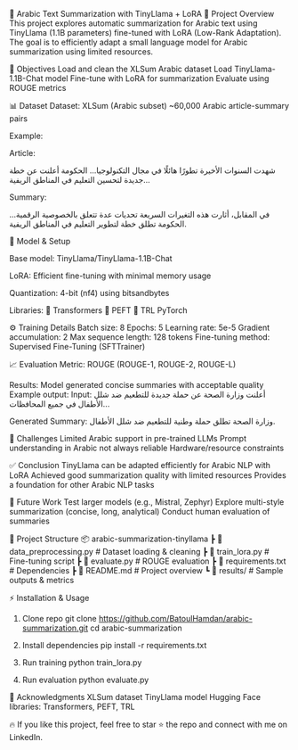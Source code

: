 🐪 Arabic Text Summarization with TinyLlama + LoRA
📌 Project Overview
This project explores automatic summarization for Arabic text using TinyLlama (1.1B parameters) fine-tuned with LoRA (Low-Rank Adaptation).
The goal is to efficiently adapt a small language model for Arabic summarization using limited resources.

🎯 Objectives
Load and clean the XLSum Arabic dataset
Load TinyLlama-1.1B-Chat model
Fine-tune with LoRA for summarization
Evaluate using ROUGE metrics

📊 Dataset
Dataset: XLSum (Arabic subset)
~60,000 Arabic article-summary pairs

Example:

Article:

شهدت السنوات الأخيرة تطورًا هائلًا في مجال التكنولوجيا...
الحكومة أعلنت عن خطة جديدة لتحسين التعليم في المناطق الريفية...

Summary:

في المقابل، أثارت هذه التغيرات السريعة تحديات عدة تتعلق بالخصوصية الرقمية...
الحكومة تطلق خطة لتطوير التعليم في المناطق الريفية.

🧠 Model & Setup

Base model: TinyLlama/TinyLlama-1.1B-Chat

LoRA: Efficient fine-tuning with minimal memory usage

Quantization: 4-bit (nf4) using bitsandbytes

Libraries:
🤗 Transformers
🤗 PEFT
🤗 TRL
PyTorch

⚙️ Training Details
Batch size: 8
Epochs: 5
Learning rate: 5e-5
Gradient accumulation: 2
Max sequence length: 128 tokens
Fine-tuning method: Supervised Fine-Tuning (SFTTrainer)

📈 Evaluation
Metric: ROUGE (ROUGE-1, ROUGE-2, ROUGE-L)

Results: Model generated concise summaries with acceptable quality
Example output:
Input:
أعلنت وزارة الصحة عن حملة جديدة للتطعيم ضد شلل الأطفال في جميع المحافظات...

Generated Summary:
وزارة الصحة تطلق حملة وطنية للتطعيم ضد شلل الأطفال.

🚀 Challenges
Limited Arabic support in pre-trained LLMs
Prompt understanding in Arabic not always reliable
Hardware/resource constraints

✅ Conclusion
TinyLlama can be adapted efficiently for Arabic NLP with LoRA
Achieved good summarization quality with limited resources
Provides a foundation for other Arabic NLP tasks

🔮 Future Work
Test larger models (e.g., Mistral, Zephyr)
Explore multi-style summarization (concise, long, analytical)
Conduct human evaluation of summaries

📂 Project Structure
📦 arabic-summarization-tinyllama
 ┣ 📜 data_preprocessing.py   # Dataset loading & cleaning
 ┣ 📜 train_lora.py           # Fine-tuning script
 ┣ 📜 evaluate.py             # ROUGE evaluation
 ┣ 📜 requirements.txt        # Dependencies
 ┣ 📜 README.md               # Project overview
 ┗ 📂 results/                # Sample outputs & metrics

⚡ Installation & Usage
1. Clone repo
git clone https://github.com/BatoulHamdan/arabic-summarization.git
cd arabic-summarization

2. Install dependencies
pip install -r requirements.txt

3. Run training
python train_lora.py

4. Run evaluation
python evaluate.py

🙌 Acknowledgments
XLSum dataset
TinyLlama model
Hugging Face libraries: Transformers, PEFT, TRL

🔥 If you like this project, feel free to star ⭐ the repo and connect with me on LinkedIn.
